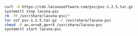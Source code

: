 ﻿```sh
curl -O https://cdn.lacunasoftware.com/psc/psc-1.2.5.tar.gz
systemctl stop lacuna-psc
rm -fR /usr/share/lacuna-psc/*
tar xzf psc-1.2.5.tar.gz -C /usr/share/lacuna-psc
chmod -R a=,u+rwX,go+rX /usr/share/lacuna-psc
systemctl start lacuna-psc
```
